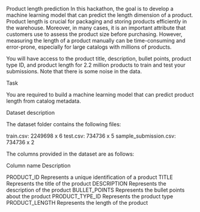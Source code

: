 Product length prediction
In this hackathon, the goal is to develop a machine learning model that can predict the length dimension of a product. Product length is crucial for packaging and storing products efficiently in the warehouse. Moreover, in many cases, it is an important attribute that customers use to assess the product size before purchasing. However, measuring the length of a product manually can be time-consuming and error-prone, especially for large catalogs with millions of products.

You will have access to the product title, description, bullet points, product type ID, and product length for 2.2 million products to train and test your submissions. Note that there is some noise in the data.

Task

You are required to build a machine learning model that can predict product length from catalog metadata.

Dataset description

The dataset folder contains the following files: 

train.csv: 2249698 x 6
test.csv: 734736 x 5
sample_submission.csv: 734736 x 2

The columns provided in the dataset are as follows:

Column name     Description

PRODUCT_ID	    Represents a unique identification of a product
TITLE	          Represents the title of the product
DESCRIPTION	    Represents the description of the product
BULLET_POINTS	  Represents the bullet points about the product
PRODUCT_TYPE_ID	Represents the product type 
PRODUCT_LENGTH	Represents the length of the product
